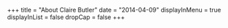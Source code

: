 +++
title = "About Claire Butler"
date = "2014-04-09"
displayInMenu = true
displayInList = false
dropCap = false
+++


